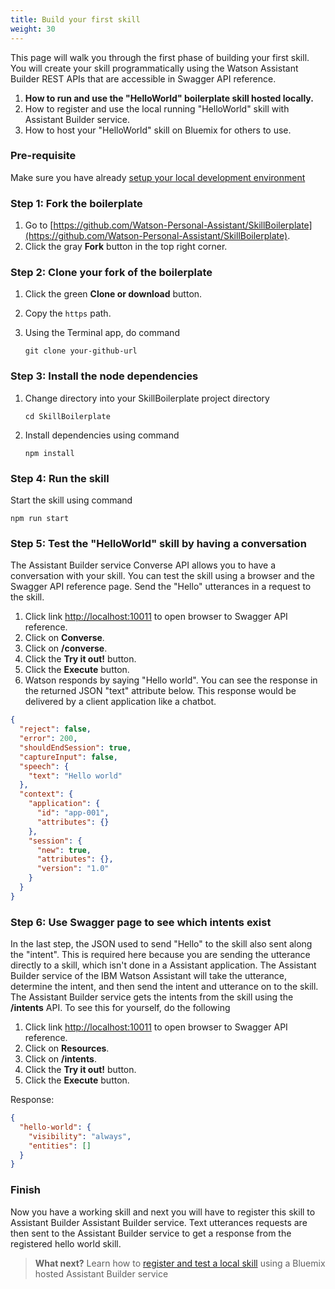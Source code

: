 ```yaml
---
title: Build your first skill
weight: 30
---
```

This page will walk you through the first phase of building your first skill. You will create your skill programmatically using the Watson Assistant Builder REST APIs that are accessible in Swagger API reference.

1. **How to run and use the "HelloWorld" boilerplate skill hosted locally.**
2. How to register and use the local running "HelloWorld" skill with Assistant Builder service.
3. How to host your "HelloWorld" skill on Bluemix for others to use.

### Pre-requisite
Make sure you have already [setup your local development environment]({{site.baseurl}}/skill/setup-local-dev-env/)

### Step 1: Fork the boilerplate
1. Go to  [https://github.com/Watson-Personal-Assistant/SkillBoilerplate](https://github.com/Watson-Personal-Assistant/SkillBoilerplate).
2. Click the gray **Fork** button in the top right corner.

### Step 2: Clone your fork of the boilerplate
1. Click the green **Clone or download** button.
2. Copy the `https` path.
3. Using the Terminal app, do command

    `git clone your-github-url`

### Step 3: Install the node dependencies
1. Change directory into your SkillBoilerplate project directory

    `cd SkillBoilerplate`

2. Install dependencies using command

    `npm install`
    
### Step 4: Run the skill
Start the skill using command

`npm run start`

### Step 5: Test the "HelloWorld" skill by having a conversation
The Assistant Builder service Converse API allows you to have a conversation with your skill.   You can test the skill using a browser and the Swagger API reference page.  Send the "Hello" utterances in a request to the skill.  
1. Click link [http://localhost:10011](http://localhost:10011) to open browser to Swagger API reference.
2. Click on **Converse**.
3. Click on **/converse**.
4. Click the **Try it out!** button.
5. Click the **Execute** button.
6. Watson responds by saying "Hello world".  You can see the response in the returned JSON "text" attribute below. This response would be delivered by a client application like a chatbot.

```JSON
{
  "reject": false,
  "error": 200,
  "shouldEndSession": true,
  "captureInput": false,
  "speech": {
    "text": "Hello world"
  },
  "context": {
    "application": {
      "id": "app-001",
      "attributes": {}
    },
    "session": {
      "new": true,
      "attributes": {},
      "version": "1.0"
    }
  }
}
```

### Step 6: Use Swagger page to see which intents exist
In the last step, the JSON used to send "Hello" to the skill also sent along the "intent".  This is required here because you are sending the utterance directly to a skill, which isn't done in a Assistant application.  The Assistant Builder service of the IBM Watson Assistant will take the utterance, determine the intent, and then send the intent and utterance on to the skill.  The Assistant Builder service gets the intents from the skill using the **/intents** API. To see this for yourself, do the following

1. Click link [http://localhost:10011](http://localhost:10011) to open browser to Swagger API reference.
2. Click on **Resources**.
3. Click on **/intents**.
4. Click the **Try it out!** button.
5. Click the **Execute** button.

Response:

```JSON
{
  "hello-world": {
    "visibility": "always",
    "entities": []
  }
}
```

### Finish
Now you have a working skill and next you will have to register this skill to Assistant Builder Assistant Builder service.  Text utterances requests are then sent to the Assistant Builder service to get a response from the registered hello world skill.

 > **What next?** Learn how to [register and test a local skill]({{site.baseurl}}/skill/develop-locally/) using a Bluemix hosted Assistant Builder service   
